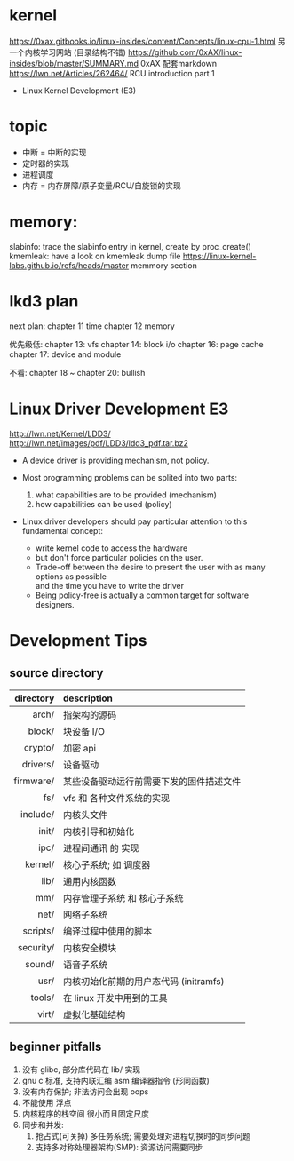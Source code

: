 # kernel
https://0xax.gitbooks.io/linux-insides/content/Concepts/linux-cpu-1.html 另一个内核学习网站 (目录结构不错)
https://github.com/0xAX/linux-insides/blob/master/SUMMARY.md 0xAX 配套markdown
https://lwn.net/Articles/262464/ RCU introduction part 1
+ Linux Kernel Development (E3)

# topic
+ 中断 = 中断的实现
+ 定时器的实现
+ 进程调度
+ 内存 = 内存屏障/原子变量/RCU/自旋锁的实现

# memory:
slabinfo: trace the slabinfo entry in kernel, create by proc_create()
kmemleak: have a look on kmemleak dump file
https://linux-kernel-labs.github.io/refs/heads/master memmory section

# lkd3 plan
next plan:
chapter 11 time
chapter 12 memory

优先级低:
chapter 13: vfs
chapter 14: block i/o
chapter 16: page cache
chapter 17: device and module

不看:
chapter 18 ~ chapter 20: bullish

# Linux Driver Development E3
http://lwn.net/Kernel/LDD3/
http://lwn.net/images/pdf/LDD3/ldd3_pdf.tar.bz2

+ A device driver is providing mechanism, not policy.
+ Most programming problems can be splited into two parts:
    1. what capabilities are to be provided (mechanism)
    2. how capabilities can be used (policy)

+ Linux driver developers should pay particular attention to this fundamental concept:
    + write kernel code to access the hardware
    + but don't force particular policies on the user.
    + Trade-off between the desire to present the user with as many options as possible</br>
      and the time you have to write the driver
    + Being policy-free is actually a common target for software designers.

# Development Tips
## source directory
| directory | description |
| --: | :-- |
| arch/ | 指架构的源码 |
| block/| 块设备 I/O |
| crypto/ | 加密 api |
| drivers/ | 设备驱动 |
| firmware/ | 某些设备驱动运行前需要下发的固件描述文件 |
| fs/ | vfs 和 各种文件系统的实现 |
| include/ | 内核头文件 |
| init/ | 内核引导和初始化
| ipc/ | 进程间通讯 的 实现 |
| kernel/ | 核心子系统; 如 调度器 |
| lib/ | 通用内核函数 |
| mm/ |内存管理子系统 和 核心子系统 |
| net/ | 网络子系统 |
| scripts/ | 编译过程中使用的脚本 |
| security/ | 内核安全模块 |
| sound/ | 语音子系统 |
| usr/ | 内核初始化前期的用户态代码 (initramfs) |
| tools/ | 在 linux 开发中用到的工具 |
| virt/ | 虚拟化基础结构 |

## beginner pitfalls
1. 没有 glibc, 部分库代码在 lib/ 实现
2. gnu c 标准, 支持内联汇编 asm 编译器指令 (形同函数)
3. 没有内存保护; 非法访问会出现 oops
4. 不能使用 浮点
5. 内核程序的栈空间 很小而且固定尺度
6. 同步和并发:
    1. 抢占式(可关掉) 多任务系统; 需要处理对进程切换时的同步问题
    2. 支持多对称处理器架构(SMP): 资源访问需要同步